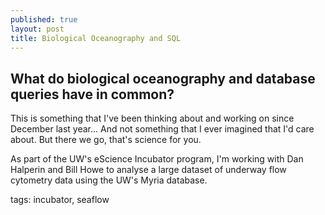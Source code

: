 ```yaml
---
published: true
layout: post
title: Biological Oceanography and SQL
---
```


## What do biological oceanography and database queries have in common?

This is something that I've been thinking about and working on since December last year... And not something that I ever imagined that I'd care about. But there we go, that's science for you.

As part of the UW's eScience Incubator program, I'm working with Dan Halperin and Bill Howe to analyse a large dataset of underway flow cytometry data using the UW's Myria database.  

tags: incubator, seaflow
